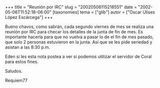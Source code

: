 +++
title = "Reunión por IRC"
slug = "20020506115218551"
date = "2002-05-06T11:52:18-06:00"
[taxonomies]
tema = ["glib"]
autor = ["Oscar Ulises López Escárcega"]
+++

Bueno chavos, como sabrán, cada segundo viernes de mes se realiza una
reunión por IRC para checar los detalles de la junta de fin de mes.
Es importante hacerla para que no vuelva a pasar lo de el fin de mes
pasado, que solo 2 personas estuvieron en la junta. Así que se les pide
seriedad y asistan a las 8:30 p.m.

Eden si les esta nota postea a ver si podemos utilizar el servidor de
Coral para estos fines.

Saludos.

Requiem77

